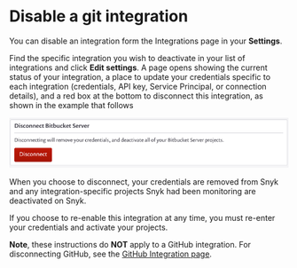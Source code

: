 # Disable a git integration

You can disable an integration form the Integrations page in your **Settings**.

Find the specific integration you wish to deactivate in your list of integrations and click **Edit settings**. A page opens showing the current status of your integration, a place to update your credentials specific to each integration (credentials, API key, Service Principal, or connection details), and a red box at the bottom to disconnect this integration, as shown in the example that follows

![Disconnect integration](<../../.gitbook/assets/uuid-b3a98f2c-4cc8-7753-8efa-396e9ec1e717-en (1) (1) (1) (1) (1) (1) (1) (1) (1) (1) (1) (1) (1) (1) (1) (1) (1) (1) (1) (37).png>)

When you choose to disconnect, your credentials are removed from Snyk and any integration-specific projects Snyk had been monitoring are deactivated on Snyk.

If you choose to re-enable this integration at any time, you must re-enter your credentials and activate your projects.

**Note**, these instructions do **NOT** apply to a GitHub integration. For disconnecting GitHub, see the [GitHub Integration page](github-integration.md#disconnecting-the-github-integration).
